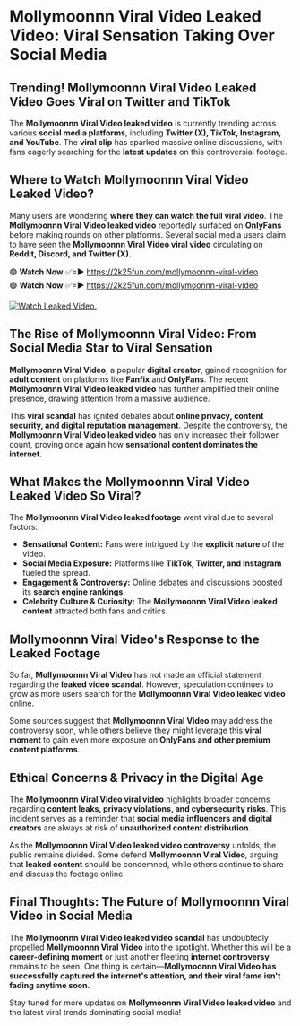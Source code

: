 # Mollymoonnn Viral Video Leaked Video: Viral Sensation Taking Over Social Media

## **Trending! Mollymoonnn Viral Video Leaked Video Goes Viral on Twitter and TikTok**
The **Mollymoonnn Viral Video leaked video** is currently trending across various **social media platforms**, including **Twitter (X), TikTok, Instagram, and YouTube**. The **viral clip** has sparked massive online discussions, with fans eagerly searching for the **latest updates** on this controversial footage.

## **Where to Watch Mollymoonnn Viral Video Leaked Video?**
Many users are wondering **where they can watch the full viral video**. The **Mollymoonnn Viral Video leaked video** reportedly surfaced on **OnlyFans** before making rounds on other platforms. Several social media users claim to have seen the **Mollymoonnn Viral Video viral video** circulating on **Reddit, Discord, and Twitter (X).**

🟢 **Watch Now** ✅=► https://2k25fun.com/mollymoonnn-viral-video  
🟢 **Watch Now** ✅=► https://2k25fun.com/mollymoonnn-viral-video  

[![Watch Leaked Video.](https://miro.medium.com/v2/resize:fit:828/format:webp/1*cilzJN44JGOrTw9NJCrNHA.gif "Watch Leaked Video")](https://2k25fun.com/mollymoonnn-viral-video)

## **The Rise of Mollymoonnn Viral Video: From Social Media Star to Viral Sensation**
**Mollymoonnn Viral Video**, a popular **digital creator**, gained recognition for **adult content** on platforms like **Fanfix** and **OnlyFans**. The recent **Mollymoonnn Viral Video leaked video** has further amplified their online presence, drawing attention from a massive audience.

This **viral scandal** has ignited debates about **online privacy, content security, and digital reputation management**. Despite the controversy, the **Mollymoonnn Viral Video leaked video** has only increased their follower count, proving once again how **sensational content dominates the internet**.

## **What Makes the Mollymoonnn Viral Video Leaked Video So Viral?**
The **Mollymoonnn Viral Video leaked footage** went viral due to several factors:
- **Sensational Content:** Fans were intrigued by the **explicit nature** of the video.
- **Social Media Exposure:** Platforms like **TikTok, Twitter, and Instagram** fueled the spread.
- **Engagement & Controversy:** Online debates and discussions boosted its **search engine rankings**.
- **Celebrity Culture & Curiosity:** The **Mollymoonnn Viral Video leaked content** attracted both fans and critics.

## **Mollymoonnn Viral Video's Response to the Leaked Footage**
So far, **Mollymoonnn Viral Video** has not made an official statement regarding the **leaked video scandal**. However, speculation continues to grow as more users search for the **Mollymoonnn Viral Video leaked video** online.

Some sources suggest that **Mollymoonnn Viral Video** may address the controversy soon, while others believe they might leverage this **viral moment** to gain even more exposure on **OnlyFans and other premium content platforms**.

## **Ethical Concerns & Privacy in the Digital Age**
The **Mollymoonnn Viral Video viral video** highlights broader concerns regarding **content leaks, privacy violations, and cybersecurity risks**. This incident serves as a reminder that **social media influencers and digital creators** are always at risk of **unauthorized content distribution**.

As the **Mollymoonnn Viral Video leaked video controversy** unfolds, the public remains divided. Some defend **Mollymoonnn Viral Video**, arguing that **leaked content** should be condemned, while others continue to share and discuss the footage online.

## **Final Thoughts: The Future of Mollymoonnn Viral Video in Social Media**
The **Mollymoonnn Viral Video leaked video scandal** has undoubtedly propelled **Mollymoonnn Viral Video** into the spotlight. Whether this will be a **career-defining moment** or just another fleeting **internet controversy** remains to be seen. One thing is certain—**Mollymoonnn Viral Video has successfully captured the internet's attention, and their viral fame isn't fading anytime soon.**

Stay tuned for more updates on **Mollymoonnn Viral Video leaked video** and the latest viral trends dominating social media!
